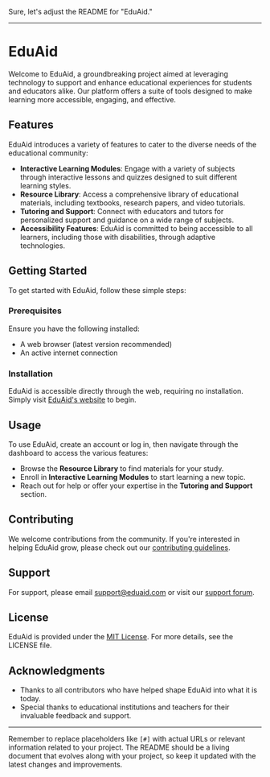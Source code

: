 Sure, let's adjust the README for "EduAid."

---

# EduAid

Welcome to EduAid, a groundbreaking project aimed at leveraging technology to support and enhance educational experiences for students and educators alike. Our platform offers a suite of tools designed to make learning more accessible, engaging, and effective.

## Features

EduAid introduces a variety of features to cater to the diverse needs of the educational community:

- **Interactive Learning Modules**: Engage with a variety of subjects through interactive lessons and quizzes designed to suit different learning styles.
- **Resource Library**: Access a comprehensive library of educational materials, including textbooks, research papers, and video tutorials.
- **Tutoring and Support**: Connect with educators and tutors for personalized support and guidance on a wide range of subjects.
- **Accessibility Features**: EduAid is committed to being accessible to all learners, including those with disabilities, through adaptive technologies.

## Getting Started

To get started with EduAid, follow these simple steps:

### Prerequisites

Ensure you have the following installed:
- A web browser (latest version recommended)
- An active internet connection

### Installation

EduAid is accessible directly through the web, requiring no installation. Simply visit [EduAid's website](#) to begin.

## Usage

To use EduAid, create an account or log in, then navigate through the dashboard to access the various features:
- Browse the **Resource Library** to find materials for your study.
- Enroll in **Interactive Learning Modules** to start learning a new topic.
- Reach out for help or offer your expertise in the **Tutoring and Support** section.

## Contributing

We welcome contributions from the community. If you're interested in helping EduAid grow, please check out our [contributing guidelines](#).

## Support

For support, please email support@eduaid.com or visit our [support forum](#).

## License

EduAid is provided under the [MIT License](LICENSE.txt). For more details, see the LICENSE file.

## Acknowledgments

- Thanks to all contributors who have helped shape EduAid into what it is today.
- Special thanks to educational institutions and teachers for their invaluable feedback and support.

---

Remember to replace placeholders like `[#]` with actual URLs or relevant information related to your project. The README should be a living document that evolves along with your project, so keep it updated with the latest changes and improvements.
